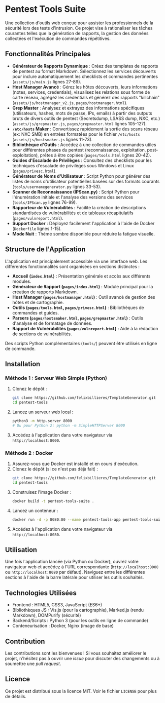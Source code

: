# Pentest Tools Suite

Une collection d'outils web conçue pour assister les professionnels de la sécurité lors des tests d'intrusion. Ce projet vise à rationaliser les tâches courantes telles que la génération de rapports, la gestion des données collectées et l'exécution de commandes répétitives.

## Fonctionnalités Principales

*   **Générateur de Rapports Dynamique** : Créez des templates de rapports de pentest au format Markdown. Sélectionnez les services découverts pour inclure automatiquement les checklists et commandes pertinentes (`assets/js/main.js` lignes 27-89).
*   **Host Manager Avancé** : Gérez les hôtes découverts, leurs informations (notes, services, credentials), visualisez les relations sous forme de carte réseau, agrégez les credentials et générez des rapports "killchain" (`assets/js/hostmanager_v2.js`, `pages/hostmanager.html`).
*   **Grep Master** : Analysez et extrayez des informations spécifiques (utilisateurs, hashes, mots de passe, IPs, emails) à partir des outputs bruts de divers outils de pentest (Secretsdump, LSASS dump, NXC, etc.) (`assets/js/grepmaster.js`, `pages/grepmaster.html` lignes 105-127).
*   **`/etc/hosts` Maker** : Convertissez rapidement la sortie des scans réseau (ex: NXC SMB) en entrées formatées pour le fichier `/etc/hosts` (`assets/js/hostsmaker.js` lignes 11-73).
*   **Bibliothèque d'Outils** : Accédez à une collection de commandes utiles pour différentes phases du pentest (reconnaissance, exploitation, post-exploitation), prêtes à être copiées (`pages/tools.html` lignes 20-42).
*   **Guides d'Escalade de Privilèges** : Consultez des checklists pour les techniques d'escalade de privilèges sous Windows et Linux (`pages/privesc.html`).
*   **Générateur de Noms d'Utilisateur** : Script Python pour générer des listes de noms d'utilisateur potentielles basées sur des formats courants (`tools/usernamegenerator.py` lignes 33-53).
*   **Scanner de Reconnaissance (IPScan.py)** : Script Python pour l'énumération initiale et l'analyse des versions des services (`tools/IPScan.py` lignes 76-99).
*   **Rapporteur de Vulnérabilités** : Facilite la création de descriptions standardisées de vulnérabilités et de tableaux récapitulatifs (`pages/vulnreport.html`).
*   **Support Docker** : Déployez facilement l'application à l'aide de Docker (`Dockerfile` lignes 1-15).
*   **Mode Nuit** : Thème sombre disponible pour réduire la fatigue visuelle.

## Structure de l'Application

L'application est principalement accessible via une interface web. Les différentes fonctionnalités sont organisées en sections distinctes :

*   **Accueil (`index.html`)** : Présentation générale et accès aux différents modules.
*   **Générateur de Rapport (`pages/index.html`)** : Module principal pour la création de rapports Markdown.
*   **Host Manager (`pages/hostmanager.html`)** : Outil avancé de gestion des hôtes et de cartographie.
*   **Outils (`pages/tools.html`, `pages/privesc.html`)** : Bibliothèques de commandes et guides.
*   **Parsers (`pages/hostsmaker.html`, `pages/grepmaster.html`)** : Outils d'analyse et de formatage de données.
*   **Rapport de Vulnérabilités (`pages/vulnreport.html`)** : Aide à la rédaction de sections de vulnérabilités.

Des scripts Python complémentaires (`tools/`) peuvent être utilisés en ligne de commande.

## Installation

### Méthode 1 : Serveur Web Simple (Python)

1.  Clonez le dépôt :
    ```bash
    git clone https://github.com/felixbillieres/TemplateGenerator.git
    cd pentest-tools
    ```
2.  Lancez un serveur web local :
    ```bash
    python3 -m http.server 8000
    # Ou pour Python 2: python -m SimpleHTTPServer 8000
    ```
3.  Accédez à l'application dans votre navigateur via `http://localhost:8000`.

### Méthode 2 : Docker

1.  Assurez-vous que Docker est installé et en cours d'exécution.
2.  Clonez le dépôt (si ce n'est pas déjà fait) :
    ```bash
    git clone https://github.com/felixbillieres/TemplateGenerator.git
    cd pentest-tools
    ```
3.  Construisez l'image Docker :
    ```bash
    docker build -t pentest-tools-suite .
    ```
4.  Lancez un conteneur :
    ```bash
    docker run -d -p 8080:80 --name pentest-tools-app pentest-tools-suite
    ```
5.  Accédez à l'application dans votre navigateur via `http://localhost:8080`.

## Utilisation

Une fois l'application lancée (via Python ou Docker), ouvrez votre navigateur web et accédez à l'URL correspondante (`http://localhost:8000` ou `http://localhost:8080` par défaut). Naviguez entre les différentes sections à l'aide de la barre latérale pour utiliser les outils souhaités.

## Technologies Utilisées

*   Frontend : HTML5, CSS3, JavaScript (ES6+)
*   Bibliothèques JS : Vis.js (pour la cartographie), Marked.js (rendu Markdown), DOMPurify (sécurité)
*   Backend/Scripts : Python 3 (pour les outils en ligne de commande)
*   Conteneurisation : Docker, Nginx (image de base)

## Contribution

Les contributions sont les bienvenues ! Si vous souhaitez améliorer le projet, n'hésitez pas à ouvrir une *issue* pour discuter des changements ou à soumettre une *pull request*.

## Licence

Ce projet est distribué sous la licence MIT. Voir le fichier `LICENSE` pour plus de détails. 
